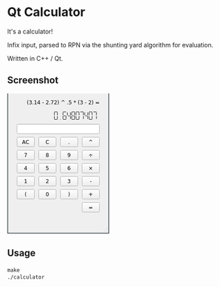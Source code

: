 # Qt Calculator

It's a calculator! 

Infix input, parsed to RPN via the shunting yard algorithm for evaluation. 

Written in C++ / Qt.

## Screenshot

![](calculator-screenshot.png)

## Usage

```
make
./calculator
```
